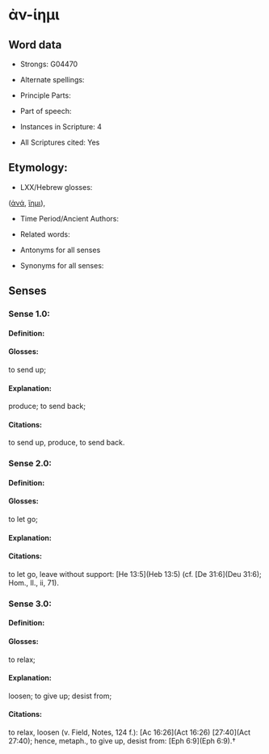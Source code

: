 # ἀν-ίημι

<!-- Status: S2=NeedsEdits -->
<!-- Lexica used for edits:   -->

## Word data

* Strongs: G04470

* Alternate spellings:



* Principle Parts: 


* Part of speech: 


* Instances in Scripture: 4

* All Scriptures cited: Yes

## Etymology: 


* LXX/Hebrew glosses: 

([ἀνά](), [ἵημι]()),

* Time Period/Ancient Authors: 


* Related words: 

* Antonyms for all senses

* Synonyms for all senses: 


## Senses 


### Sense  1.0: 

#### Definition: 

#### Glosses: 

to send up; 

#### Explanation: 

produce; 
to send back; 

#### Citations: 

to send up, produce, to send back.

### Sense  2.0: 

#### Definition: 

#### Glosses: 

to let go; 

#### Explanation: 


#### Citations: 

to let go, leave without support: [He 13:5](Heb 13:5) (cf. [De 31:6](Deu 31:6); Hom., Il., ii, 71).

### Sense  3.0: 

#### Definition: 

#### Glosses: 

to relax; 

#### Explanation: 

loosen; 
to give up; 
desist from; 

#### Citations: 

to relax, loosen (v. Field, Notes, 124 f.): [Ac 16:26](Act 16:26) [27:40](Act 27:40); hence, metaph., to give up, desist from: [Eph 6:9](Eph 6:9).†
